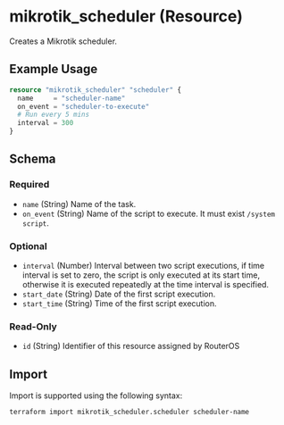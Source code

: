 # mikrotik_scheduler (Resource)
Creates a Mikrotik scheduler.

## Example Usage
```terraform
resource "mikrotik_scheduler" "scheduler" {
  name     = "scheduler-name"
  on_event = "scheduler-to-execute"
  # Run every 5 mins
  interval = 300
}
```

<!-- schema generated by tfplugindocs -->
## Schema

### Required

- `name` (String) Name of the task.
- `on_event` (String) Name of the script to execute. It must exist `/system script`.

### Optional

- `interval` (Number) Interval between two script executions, if time interval is set to zero, the script is only executed at its start time, otherwise it is executed repeatedly at the time interval is specified.
- `start_date` (String) Date of the first script execution.
- `start_time` (String) Time of the first script execution.

### Read-Only

- `id` (String) Identifier of this resource assigned by RouterOS

## Import
Import is supported using the following syntax:
```shell
terraform import mikrotik_scheduler.scheduler scheduler-name
```
